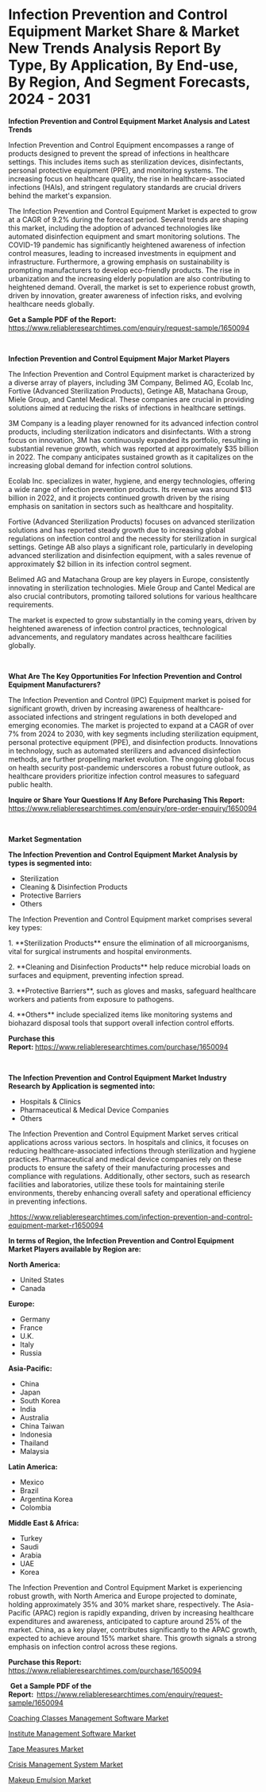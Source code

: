 <p><h1>Infection Prevention and Control Equipment Market Share & Market New Trends Analysis Report By Type, By Application, By End-use, By Region, And Segment Forecasts, 2024 - 2031</h1></p><p><strong>Infection Prevention and Control Equipment Market Analysis and Latest Trends</strong></p>
<p><p>Infection Prevention and Control Equipment encompasses a range of products designed to prevent the spread of infections in healthcare settings. This includes items such as sterilization devices, disinfectants, personal protective equipment (PPE), and monitoring systems. The increasing focus on healthcare quality, the rise in healthcare-associated infections (HAIs), and stringent regulatory standards are crucial drivers behind the market's expansion.</p><p>The Infection Prevention and Control Equipment Market is expected to grow at a CAGR of 9.2% during the forecast period. Several trends are shaping this market, including the adoption of advanced technologies like automated disinfection equipment and smart monitoring solutions. The COVID-19 pandemic has significantly heightened awareness of infection control measures, leading to increased investments in equipment and infrastructure. Furthermore, a growing emphasis on sustainability is prompting manufacturers to develop eco-friendly products. The rise in urbanization and the increasing elderly population are also contributing to heightened demand. Overall, the market is set to experience robust growth, driven by innovation, greater awareness of infection risks, and evolving healthcare needs globally.</p></p>
<p><strong>Get a Sample PDF of the Report:&nbsp;</strong> <a href="https://www.reliableresearchtimes.com/enquiry/request-sample/1650094?utm_campaign=1287&utm_medium=2&utm_source=Github&utm_content=ia&utm_term=26092024&utm_id=infection-prevention-and-control-equipment">https://www.reliableresearchtimes.com/enquiry/request-sample/1650094</a></p>
<p>&nbsp;</p>
<p><strong>Infection Prevention and Control Equipment Major Market Players</strong></p>
<p><p>The Infection Prevention and Control Equipment market is characterized by a diverse array of players, including 3M Company, Belimed AG, Ecolab Inc, Fortive (Advanced Sterilization Products), Getinge AB, Matachana Group, Miele Group, and Cantel Medical. These companies are crucial in providing solutions aimed at reducing the risks of infections in healthcare settings.</p><p>3M Company is a leading player renowned for its advanced infection control products, including sterilization indicators and disinfectants. With a strong focus on innovation, 3M has continuously expanded its portfolio, resulting in substantial revenue growth, which was reported at approximately $35 billion in 2022. The company anticipates sustained growth as it capitalizes on the increasing global demand for infection control solutions.</p><p>Ecolab Inc. specializes in water, hygiene, and energy technologies, offering a wide range of infection prevention products. Its revenue was around $13 billion in 2022, and it projects continued growth driven by the rising emphasis on sanitation in sectors such as healthcare and hospitality.</p><p>Fortive (Advanced Sterilization Products) focuses on advanced sterilization solutions and has reported steady growth due to increasing global regulations on infection control and the necessity for sterilization in surgical settings. Getinge AB also plays a significant role, particularly in developing advanced sterilization and disinfection equipment, with a sales revenue of approximately $2 billion in its infection control segment.</p><p>Belimed AG and Matachana Group are key players in Europe, consistently innovating in sterilization technologies. Miele Group and Cantel Medical are also crucial contributors, promoting tailored solutions for various healthcare requirements.</p><p>The market is expected to grow substantially in the coming years, driven by heightened awareness of infection control practices, technological advancements, and regulatory mandates across healthcare facilities globally.</p></p>
<p>&nbsp;</p>
<p><strong>What Are The Key Opportunities For Infection Prevention and Control Equipment Manufacturers?</strong></p>
<p><p>The Infection Prevention and Control (IPC) Equipment market is poised for significant growth, driven by increasing awareness of healthcare-associated infections and stringent regulations in both developed and emerging economies. The market is projected to expand at a CAGR of over 7% from 2024 to 2030, with key segments including sterilization equipment, personal protective equipment (PPE), and disinfection products. Innovations in technology, such as automated sterilizers and advanced disinfection methods, are further propelling market evolution. The ongoing global focus on health security post-pandemic underscores a robust future outlook, as healthcare providers prioritize infection control measures to safeguard public health.</p></p>
<p><strong>Inquire or Share Your Questions If Any Before Purchasing This Report:</strong> <a href="https://www.reliableresearchtimes.com/enquiry/pre-order-enquiry/1650094?utm_campaign=1287&utm_medium=2&utm_source=Github&utm_content=ia&utm_term=26092024&utm_id=infection-prevention-and-control-equipment">https://www.reliableresearchtimes.com/enquiry/pre-order-enquiry/1650094</a></p>
<p>&nbsp;</p>
<p><strong>Market Segmentation</strong></p>
<p><strong>The Infection Prevention and Control Equipment Market Analysis by types is segmented into:</strong></p>
<p><ul><li>Sterilization</li><li>Cleaning & Disinfection Products</li><li>Protective Barriers</li><li>Others</li></ul></p>
<p><p>The Infection Prevention and Control Equipment market comprises several key types: </p><p>1. **Sterilization Products** ensure the elimination of all microorganisms, vital for surgical instruments and hospital environments.</p><p>2. **Cleaning and Disinfection Products** help reduce microbial loads on surfaces and equipment, preventing infection spread.</p><p>3. **Protective Barriers**, such as gloves and masks, safeguard healthcare workers and patients from exposure to pathogens.</p><p>4. **Others** include specialized items like monitoring systems and biohazard disposal tools that support overall infection control efforts.</p></p>
<p><strong>Purchase this Report:&nbsp;</strong><a href="https://www.reliableresearchtimes.com/purchase/1650094?utm_campaign=1287&utm_medium=2&utm_source=Github&utm_content=ia&utm_term=26092024&utm_id=infection-prevention-and-control-equipment">https://www.reliableresearchtimes.com/purchase/1650094</a></p>
<p>&nbsp;</p>
<p><strong>The Infection Prevention and Control Equipment Market Industry Research by Application is segmented into:</strong></p>
<p><ul><li>Hospitals & Clinics</li><li>Pharmaceutical & Medical Device Companies</li><li>Others</li></ul></p>
<p><p>The Infection Prevention and Control Equipment Market serves critical applications across various sectors. In hospitals and clinics, it focuses on reducing healthcare-associated infections through sterilization and hygiene practices. Pharmaceutical and medical device companies rely on these products to ensure the safety of their manufacturing processes and compliance with regulations. Additionally, other sectors, such as research facilities and laboratories, utilize these tools for maintaining sterile environments, thereby enhancing overall safety and operational efficiency in preventing infections.</p></p>
<p><a href="https://www.reliableresearchtimes.com/infection-prevention-and-control-equipment-market-r1650094?utm_campaign=1287&utm_medium=2&utm_source=Github&utm_content=ia&utm_term=26092024&utm_id=infection-prevention-and-control-equipment">&nbsp;https://www.reliableresearchtimes.com/infection-prevention-and-control-equipment-market-r1650094</a></p>
<p><strong>In terms of Region, the Infection Prevention and Control Equipment Market Players available by Region are:</strong></p>
<p>
    <p> <strong> North America: </strong>
        <ul>
            <li>United States</li>
            <li>Canada</li>
        </ul>
        </p> 
    <p> <strong> Europe: </strong>
        <ul>
            <li>Germany</li>
            <li>France</li>
            <li>U.K.</li>
            <li>Italy</li>
            <li>Russia</li>
        </ul>
        </p> 
    <p> <strong> Asia-Pacific: </strong>
        <ul>
            <li>China</li>
            <li>Japan</li>
            <li>South Korea</li>
            <li>India</li>
            <li>Australia</li>
            <li>China Taiwan</li>
            <li>Indonesia</li>
            <li>Thailand</li>
            <li>Malaysia</li>
        </ul>
        </p> 
    <p> <strong> Latin America: </strong>
        <ul>
            <li>Mexico</li>
            <li>Brazil</li>
            <li>Argentina Korea</li>
            <li>Colombia</li>
        </ul>
        </p> 
    <p> <strong> Middle East & Africa: </strong>
        <ul>
            <li>Turkey</li>
            <li>Saudi</li>
            <li>Arabia</li>
            <li>UAE</li>
            <li>Korea</li>
        </ul>
    </p>
    </p>
<p><p>The Infection Prevention and Control Equipment Market is experiencing robust growth, with North America and Europe projected to dominate, holding approximately 35% and 30% market share, respectively. The Asia-Pacific (APAC) region is rapidly expanding, driven by increasing healthcare expenditures and awareness, anticipated to capture around 25% of the market. China, as a key player, contributes significantly to the APAC growth, expected to achieve around 15% market share. This growth signals a strong emphasis on infection control across these regions.</p></p>
<p><strong>Purchase this Report: </strong><a href="https://www.reliableresearchtimes.com/purchase/1650094?utm_campaign=1287&utm_medium=2&utm_source=Github&utm_content=ia&utm_term=26092024&utm_id=infection-prevention-and-control-equipment">https://www.reliableresearchtimes.com/purchase/1650094</a></p>
<p>&nbsp;<strong>Get a Sample PDF of the Report:&nbsp;&nbsp;</strong><a href="https://www.reliableresearchtimes.com/enquiry/request-sample/1650094?utm_campaign=1287&utm_medium=2&utm_source=Github&utm_content=ia&utm_term=26092024&utm_id=infection-prevention-and-control-equipment">https://www.reliableresearchtimes.com/enquiry/request-sample/1650094</a></p>
<p><strong></strong></p>
<p><p><a href="https://www.linkedin.com/pulse/in-depth-analysis-global-coaching-classes-management-software-tftkc?trackingId=sAJDWBopSXGG1z9tzRgCZA%3D%3D&utm_campaign=1287&utm_medium=2&utm_source=Github&utm_content=ia&utm_term=26092024&utm_id=infection-prevention-and-control-equipment">Coaching Classes Management Software Market</a></p><p><a href="https://www.linkedin.com/pulse/evaluating-global-institute-management-software-market-o103e?trackingId=dFpTll5TS1W0kZ3pEpHuhA%3D%3D&utm_campaign=1287&utm_medium=2&utm_source=Github&utm_content=ia&utm_term=26092024&utm_id=infection-prevention-and-control-equipment">Institute Management Software Market</a></p><p><a href="https://issuu.com/reportprime-2/docs/tape-measures-market-size-2030.pptx_7e94719a6bf6bc?utm_campaign=1287&utm_medium=2&utm_source=Github&utm_content=ia&utm_term=26092024&utm_id=infection-prevention-and-control-equipment">Tape Measures Market</a></p><p><a href="https://www.linkedin.com/pulse/crisis-management-system-market-trends-detailed-study-its-mum7f?trackingId=fG8HGpohT26vityGyDZPtQ%3D%3D&utm_campaign=1287&utm_medium=2&utm_source=Github&utm_content=ia&utm_term=26092024&utm_id=infection-prevention-and-control-equipment">Crisis Management System Market</a></p><p><a href="https://issuu.com/reportprime-2/docs/makeup-emulsion-market-size-2030.pp_77520d105e549d?utm_campaign=1287&utm_medium=2&utm_source=Github&utm_content=ia&utm_term=26092024&utm_id=infection-prevention-and-control-equipment">Makeup Emulsion Market</a></p></p>